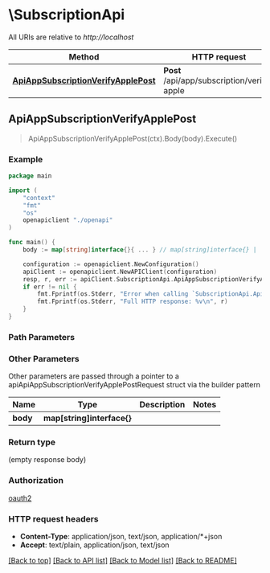 # \SubscriptionApi

All URIs are relative to *http://localhost*

Method | HTTP request | Description
------------- | ------------- | -------------
[**ApiAppSubscriptionVerifyApplePost**](SubscriptionApi.md#ApiAppSubscriptionVerifyApplePost) | **Post** /api/app/subscription/verify-apple | 



## ApiAppSubscriptionVerifyApplePost

> ApiAppSubscriptionVerifyApplePost(ctx).Body(body).Execute()



### Example

```go
package main

import (
    "context"
    "fmt"
    "os"
    openapiclient "./openapi"
)

func main() {
    body := map[string]interface{}{ ... } // map[string]interface{} |  (optional)

    configuration := openapiclient.NewConfiguration()
    apiClient := openapiclient.NewAPIClient(configuration)
    resp, r, err := apiClient.SubscriptionApi.ApiAppSubscriptionVerifyApplePost(context.Background()).Body(body).Execute()
    if err != nil {
        fmt.Fprintf(os.Stderr, "Error when calling `SubscriptionApi.ApiAppSubscriptionVerifyApplePost``: %v\n", err)
        fmt.Fprintf(os.Stderr, "Full HTTP response: %v\n", r)
    }
}
```

### Path Parameters



### Other Parameters

Other parameters are passed through a pointer to a apiApiAppSubscriptionVerifyApplePostRequest struct via the builder pattern


Name | Type | Description  | Notes
------------- | ------------- | ------------- | -------------
 **body** | **map[string]interface{}** |  | 

### Return type

 (empty response body)

### Authorization

[oauth2](../README.md#oauth2)

### HTTP request headers

- **Content-Type**: application/json, text/json, application/*+json
- **Accept**: text/plain, application/json, text/json

[[Back to top]](#) [[Back to API list]](../README.md#documentation-for-api-endpoints)
[[Back to Model list]](../README.md#documentation-for-models)
[[Back to README]](../README.md)

